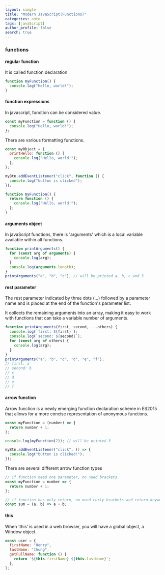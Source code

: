 ```yaml
---
layout: single
title: "Modern JavaScript(Functions)"
categories: note
tags: [javaScript]
author_profile: false
search: true
---
```


### functions

#### regular function

It is called function declaration

```javascript
function myFunction() {
  console.log("Hello, world!");
}
```

#### function expressions

In javascript, function can be considered value.

```javascript
const myFunction = function () {
  console.log("Hello, world!");
};
```

There are various formatting functions.

```javascript
const myObject = {
  printHello: function () {
    console.log("Hello, world!");
  },
};

myBtn.addEventListener("click", function () {
  console.log("button is clicked");
});

function myFunction() {
  return function () {
    console.log("Hello, world!");
  };
}
```

#### arguments object

In javaScript functions, there is 'arguments' which is a local variable available within all functions.

```javascript
function printArguments() {
  for (const arg of arguments) {
    console.log(arg);
  }
  console.log(arguments.length);
}
printArguments("a", "b", "c"); // will be printed a, b, c and 3
```

#### rest parameter

The rest parameter indicated by three dots (...) followed by a parameter name and is placed at the end of the function's parameter list.

It collects the remaining arguments into an array, making it easy to work with functions that can take a variable number of arguments.

```javascript
function printArguments(first, second, ...others) {
  console.log(`first: ${first}`);
  console.log(`second: ${second}`);
  for (const arg of others) {
    console.log(arg);
  }
}
printArguments("a", "b", "c", "d", "e", "f");
// first: a
// second: b
// c
// d
// e
// f
```

#### arrow function

Arrow function is a newly emerging function declaration scheme in ES2015 that allows for a more concise representation of anonymous functions.

```javascript
const myFunction = (number) => {
  return number + 1;
};

console.log(myFunction(2)); // will be printed 3

myBtn.addEventListener("click", () => {
  console.log("button is clicked!");
});
```

There are several different arrow function types

```javascript
// if function need one parameter, no need brackets.
const myFunction = number => {
  return number + 1;
};

// if function has only return, no need curly brackets and return keyword
const sum = (a, b) => a + b;
```

#### this

When 'this' is used in a web browser, you will have a global object, a Window object.

```javascript
const user = {
  firstName: "Henry",
  lastName: "Chung",
  getFullName: function () {
    return `${this.firstName} ${this.lastName}`;
  },
};
```
